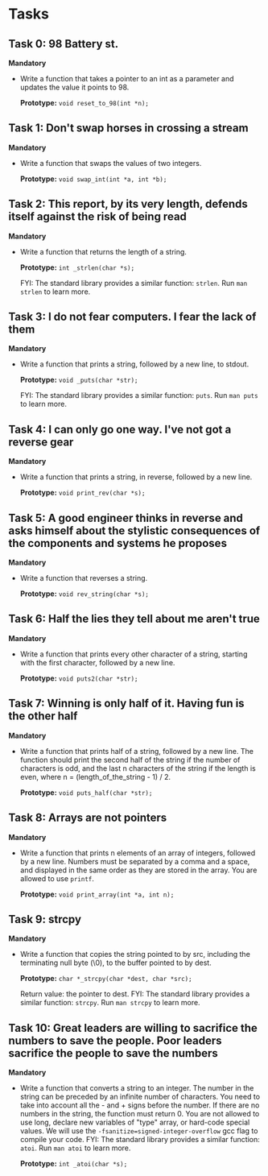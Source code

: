 # Tasks

## Task 0: 98 Battery st.
**Mandatory**
- Write a function that takes a pointer to an int as a parameter and updates the value it points to 98.

  **Prototype:** `void reset_to_98(int *n);`

## Task 1: Don't swap horses in crossing a stream
**Mandatory**
- Write a function that swaps the values of two integers.

  **Prototype:** `void swap_int(int *a, int *b);`

## Task 2: This report, by its very length, defends itself against the risk of being read
**Mandatory**
- Write a function that returns the length of a string.

  **Prototype:** `int _strlen(char *s);`

  FYI: The standard library provides a similar function: `strlen`. Run `man strlen` to learn more.

## Task 3: I do not fear computers. I fear the lack of them
**Mandatory**
- Write a function that prints a string, followed by a new line, to stdout.

  **Prototype:** `void _puts(char *str);`

  FYI: The standard library provides a similar function: `puts`. Run `man puts` to learn more.

## Task 4: I can only go one way. I've not got a reverse gear
**Mandatory**
- Write a function that prints a string, in reverse, followed by a new line.

  **Prototype:** `void print_rev(char *s);`

## Task 5: A good engineer thinks in reverse and asks himself about the stylistic consequences of the components and systems he proposes
**Mandatory**
- Write a function that reverses a string.

  **Prototype:** `void rev_string(char *s);`

## Task 6: Half the lies they tell about me aren't true
**Mandatory**
- Write a function that prints every other character of a string, starting with the first character, followed by a new line.

  **Prototype:** `void puts2(char *str);`

## Task 7: Winning is only half of it. Having fun is the other half
**Mandatory**
- Write a function that prints half of a string, followed by a new line.
  The function should print the second half of the string if the number of characters is odd, and the last n characters of the string if the length is even, where n = (length_of_the_string - 1) / 2.

  **Prototype:** `void puts_half(char *str);`

## Task 8: Arrays are not pointers
**Mandatory**
- Write a function that prints n elements of an array of integers, followed by a new line.
  Numbers must be separated by a comma and a space, and displayed in the same order as they are stored in the array.
  You are allowed to use `printf`.

  **Prototype:** `void print_array(int *a, int n);`

## Task 9: strcpy
**Mandatory**
- Write a function that copies the string pointed to by src, including the terminating null byte (\0), to the buffer pointed to by dest.

  **Prototype:** `char *_strcpy(char *dest, char *src);`

  Return value: the pointer to dest.
  FYI: The standard library provides a similar function: `strcpy`. Run `man strcpy` to learn more.

## Task 10: Great leaders are willing to sacrifice the numbers to save the people. Poor leaders sacrifice the people to save the numbers
**Mandatory**
- Write a function that converts a string to an integer.
  The number in the string can be preceded by an infinite number of characters.
  You need to take into account all the - and + signs before the number.
  If there are no numbers in the string, the function must return 0.
  You are not allowed to use long, declare new variables of "type" array, or hard-code special values.
  We will use the `-fsanitize=signed-integer-overflow` gcc flag to compile your code.
  FYI: The standard library provides a similar function: `atoi`. Run `man atoi` to learn more.

  **Prototype:** `int _atoi(char *s);`

